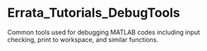 # Errata_Tutorials_DebugTools
Common tools used for debugging MATLAB codes including input checking, print to workspace, and similar functions.
